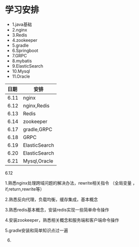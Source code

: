 # 学习安排

- 1.java基础
- 2.nginx
- 3.Redis
- 4.zookeeper
- 5.gradle
- 6.Springboot
- 7.GRPC
- 8.mybatis
- 9.ElasticSearch
- 10.Mysql
- 11.Oracle

| 日期 | 安排          |
| :--- | ------------- |
| 6.11 | nginx         |
| 6.12 | nginx,Redis   |
| 6.13 | Redis         |
| 6.14 | zookeeper     |
| 6.17 | gradle,GRPC   |
| 6.18 | GRPC          |
| 6.19 | ElasticSearch |
| 6.20 | ElasticSearch |
| 6.21 | Mysql,Oracle  |

6.12

1.熟悉nginx处理跨域问题的解决办法，rewrite相关指令 （全局变量 ，if,return,rewrite等）

2.熟悉反向代理，负载均衡，缓存集成，基本概念

3.熟悉redis基本概念，安装redis实现一些简单命令操作

4.安装zookeeper，熟悉相关概念和服务端和客户端命令操作

5.gradle安装和简单知识点过一遍

6.

